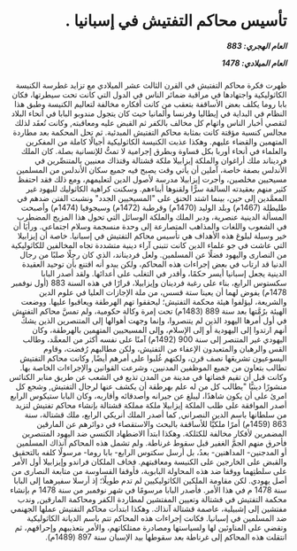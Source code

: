 <h1 dir="rtl">تأسيس محاكم التفتيش في إسبانيا .</h1>

<h5 dir="rtl">العام الهجري:  883

العام الميلادي: 1478

</h5>

<p dir="rtl">ظهرت فكرة محاكم التفتيش في القرن الثالث عشر الميلادي مع تزايد غطرسة الكنيسة الكاثوليكية واجتهادها في مراقبة ضمائر الناس في الدول التي كانت تحت سيطرتها، فكان بابا روما يكلف بعض الأساقفة بتعقب من كانت أفكاره مخالفة لتعاليم الكنيسة وطبق هذا النظام في البداية في إيطاليا وفرنسا وألمانيا حيث كان يتجول مندوبو البابا في أنحاء البلاد لتقصي أخبار الناس واتهام كل مخالف بالكفر ثم القبض عليه ومعاقبته, وكانت تُعقَد لذلك مجالس كنسية مؤقتة كانت بمثابة محاكم التفتيش المبدئية. ثم تحل المحكمة بعد مطاردة المتهمين والقضاء عليهم. وهكذا عذبت الكنيسة الكاثوليكية أجيالًا كاملة من المفكرين والعلماء في أنحاء أوربا بكل قساوة وبطرق إجرامية لا تمتُّ للإنسانية بصلة. كان الملك فرديناند ملك أراغوان والملكة إيزابيلا ملكة قشتالة وقتذاك معنيين بالمتنصِّرين في الأندلس بصفة خاصة، آملين أن يأتي وقت يصبح فيه جميع سكان الأندلس من المسلمين مسيحيين مخلصين، وأجرت إيزابيلا مدرسة لأصول الدين لتعليمهم، ومع ذلك فقد احتفظ كثير منهم بعقيدته السالفة سرًّا ولقنوها أبناءهم. وسكنت كراهية الكاثوليك لليهود غير المعمَّدين إلى حين، بينما اشتد الحنق على "المسيحيين الجدد" ونشبت الفتن ضدهم في طليطلة (1467م) وبلد الوليد (1470م) وقرطبة (1472م) وسيجوفيا (1474م) وأصبحت المسألة الدينية عنصرية، ودبر الملك والملكة الوسائل التي تحول هذا المزيج المضطرب في الشعوب واللغات والمذاهب المتصارعة إلى وحدة منسجمة وسلام اجتماعي. ورأيَا أن خير وسيلة لبلوغ هذه الأهداف هي تأسيس محاكم التفتيش في إسبانيا. خاصة أن إيزابيلا التي عاشت في جو علماء الدين كانت تتبنى آراء دينية متشددة تجاه المخالفين للكاثوليكية من النصارى واليهود فضلًا عن المسلمين. ولعل فرديناند، الذي كان رجلًا صلبًا من رجال الدنيا قد ارتاب في بعض إجراءات هذه المحاكم، ولكن يبدو أنه اقتنع بأن توحيد العقيدة الدينية يجعل إسبانيا أيسر حكمًا، وأقدر في التغلب على أعدائها. ولقد أصدر البابا سكستوس الرابع، بناء على رغبة فردينان وإيزابيلا، قرارًا في هذه السنة 883 (أول نوفمبر 1478م) يفوض لهما أن يعينا ستة قسس، من ملة الإجازات العليا في علوم الدين والشريعة، ليؤلفوا هيئة محكمة التفتيش؛ ليحققوا تهم الهرطقة ويعاقبوا عليها. ووضعت الهيئة برُمَّتها بعد سنة 889 (1483م) تحت إمرة وكالة حكومية، ولم تمسَّ محاكم التفتيش في أول أمرها اليهود الذين لم يتنصروا، وإنما وجهت أهوالها إلى المتنصرين الذين يشكُّ أنهم ارتدوا إلى اليهودية أو إلى الإسلام، وإلى المسيحيين المتهمين بالهرطقة، وكان اليهودي غير المتنصر إلى سنة 900 (1492م) آمنًا على نفسه أكثر من المعمَّد، وطالب القس والرهبان والمتعبدون الإعفاء من التفتيش، ولكن مطالبهم رُفضت، وقاوم اليسوعيون تشريعَها نصف قرن، ولكنهم غُلبوا على أمرهم أيضًا, وكانت محاكم التفتيش تطالب بتعاون من جميع الموظفين المدنيين، وشرعت القوانين والإجراءات الخاصة بها. وكانت قبل أن تقيم قضاتها في مدينة من المدن تذيع في الشعب عن طريق منابر الكنائس منشورًا دينيًّا "يطالب كل من له علم بهرطقة أن يكشف عنها لرجال التفتيش, وشجع كل امرئ على أن يكون شاهدًا، ليبلغ عن جيرانه وأصدقائه وأقاربه، وكان البابا ستيكوس الرابع أصدر الموافقة على طلب الملكة إيزابيلا ملكة مملكة قشتالة بإنشاء محاكم تفتيش لتزيد من سلطانها باسم الدين النصراني, كما أصدر الملك أنريكي الرابع، ملك قشتالة، سنة 863 (1459م) أمرًا ملكيًّا للأساقفة بالبحث والاستقصاء في دوائرهم عن المارقين المضمرين لأفكار مخالفة للكثلكة. وهكذا ابتدأ الاضطهاد الكنسي ضد اليهود المتنصرين فأحرق منهم الجمَّ الغفير قبل سقوط غرناطة. ولم تشمل هذه المحاكم آنذاك المسلمين أو المدجنين- المداهنين- بعدُ، بل أرسل سكتوس الرابع- بابا روما- مرسولًا كلفه بالتحقيق والقبض على الخارجين على الكنيسة ومعاقبتهم. فخاف الملكان فراندو وإيزابيلا أول الأمر على سلطتِهما ووقفا ضد هذه المحاولة البابوية، فأوقفا القساوسة من متابعة النصارى من أصل يهودي. لكن مقاومة الملكين الكاثوليكيين لم تدم طويلًا؛ إذ أرسلا سفيرهما إلى البابا سنة 1478 م في هذا الأمر. فأصدر البابا مرسومًا في شهر نوفمبر من سنة 1478 م بإنشاء محكمة التفتيش في قشتالة وتعيين المفتشين لمطاردة الكفر ومحاكمة المارقين, وندب مفتشين إلى إشبيلية، عاصمة قشتالة آنذاك. وهكذا ابتدأت محاكم التفتيش عملها الجهنمي ضد المسلمين في إسبانيا. فكانت إجراءات هذه المحاكم تتم باسم الديانة الكاثوليكية وتقضي على المناوئين لها ولسياستها ومصادرة ممتلكاتهم، والأمر بتعذيبهم وإحراقهم، ثم انتقلت هذه المحاكم إلى غرناطة بعد سقوطها بيد الإسبان سنة 897 (1489م).</p></br>
